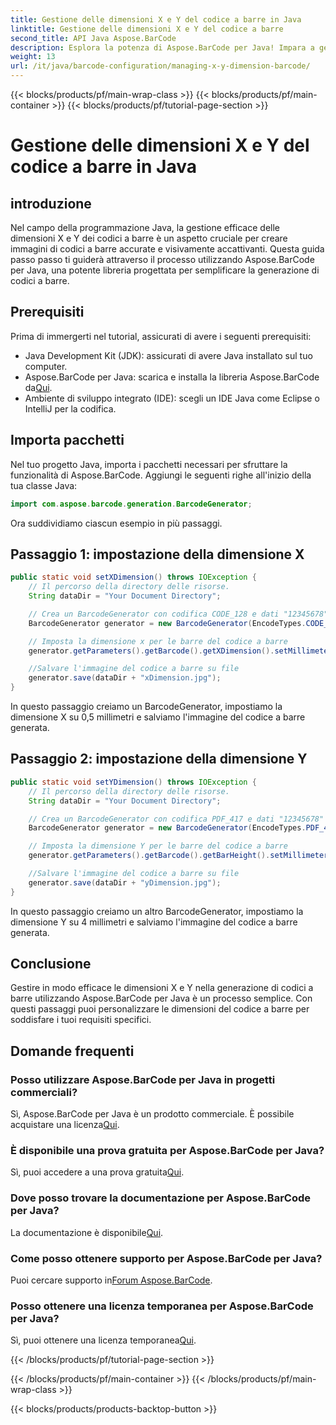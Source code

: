 ```yaml
---
title: Gestione delle dimensioni X e Y del codice a barre in Java
linktitle: Gestione delle dimensioni X e Y del codice a barre
second_title: API Java Aspose.BarCode
description: Esplora la potenza di Aspose.BarCode per Java! Impara a gestire le dimensioni X e Y senza sforzo con la nostra guida passo passo. Aumenta la precisione e l'attrattiva visiva.
weight: 13
url: /it/java/barcode-configuration/managing-x-y-dimension-barcode/
---
```


{{< blocks/products/pf/main-wrap-class >}}
{{< blocks/products/pf/main-container >}}
{{< blocks/products/pf/tutorial-page-section >}}

# Gestione delle dimensioni X e Y del codice a barre in Java


## introduzione

Nel campo della programmazione Java, la gestione efficace delle dimensioni X e Y dei codici a barre è un aspetto cruciale per creare immagini di codici a barre accurate e visivamente accattivanti. Questa guida passo passo ti guiderà attraverso il processo utilizzando Aspose.BarCode per Java, una potente libreria progettata per semplificare la generazione di codici a barre.

## Prerequisiti

Prima di immergerti nel tutorial, assicurati di avere i seguenti prerequisiti:

- Java Development Kit (JDK): assicurati di avere Java installato sul tuo computer.
-  Aspose.BarCode per Java: scarica e installa la libreria Aspose.BarCode da[Qui](https://releases.aspose.com/barcode/java/).
- Ambiente di sviluppo integrato (IDE): scegli un IDE Java come Eclipse o IntelliJ per la codifica.

## Importa pacchetti

Nel tuo progetto Java, importa i pacchetti necessari per sfruttare la funzionalità di Aspose.BarCode. Aggiungi le seguenti righe all'inizio della tua classe Java:

```java
import com.aspose.barcode.generation.BarcodeGenerator;
```

Ora suddividiamo ciascun esempio in più passaggi.

## Passaggio 1: impostazione della dimensione X

```java
public static void setXDimension() throws IOException {
    // Il percorso della directory delle risorse.
    String dataDir = "Your Document Directory";

    // Crea un BarcodeGenerator con codifica CODE_128 e dati "12345678"
    BarcodeGenerator generator = new BarcodeGenerator(EncodeTypes.CODE_128, "12345678");

    // Imposta la dimensione x per le barre del codice a barre
    generator.getParameters().getBarcode().getXDimension().setMillimeters(0.5f);

    //Salvare l'immagine del codice a barre su file
    generator.save(dataDir + "xDimension.jpg");
}
```

In questo passaggio creiamo un BarcodeGenerator, impostiamo la dimensione X su 0,5 millimetri e salviamo l'immagine del codice a barre generata.

## Passaggio 2: impostazione della dimensione Y

```java
public static void setYDimension() throws IOException {
    // Il percorso della directory delle risorse.
    String dataDir = "Your Document Directory";

    // Crea un BarcodeGenerator con codifica PDF_417 e dati "12345678"
    BarcodeGenerator generator = new BarcodeGenerator(EncodeTypes.PDF_417, "12345678");

    // Imposta la dimensione Y per le barre del codice a barre
    generator.getParameters().getBarcode().getBarHeight().setMillimeters(4);

    //Salvare l'immagine del codice a barre su file
    generator.save(dataDir + "yDimension.jpg");
}
```

In questo passaggio creiamo un altro BarcodeGenerator, impostiamo la dimensione Y su 4 millimetri e salviamo l'immagine del codice a barre generata.

## Conclusione

Gestire in modo efficace le dimensioni X e Y nella generazione di codici a barre utilizzando Aspose.BarCode per Java è un processo semplice. Con questi passaggi puoi personalizzare le dimensioni del codice a barre per soddisfare i tuoi requisiti specifici.

## Domande frequenti

### Posso utilizzare Aspose.BarCode per Java in progetti commerciali?
 Sì, Aspose.BarCode per Java è un prodotto commerciale. È possibile acquistare una licenza[Qui](https://purchase.aspose.com/buy).

### È disponibile una prova gratuita per Aspose.BarCode per Java?
 Sì, puoi accedere a una prova gratuita[Qui](https://releases.aspose.com/).

### Dove posso trovare la documentazione per Aspose.BarCode per Java?
 La documentazione è disponibile[Qui](https://reference.aspose.com/barcode/java/).

### Come posso ottenere supporto per Aspose.BarCode per Java?
 Puoi cercare supporto in[Forum Aspose.BarCode](https://forum.aspose.com/c/barcode/13).

### Posso ottenere una licenza temporanea per Aspose.BarCode per Java?
Sì, puoi ottenere una licenza temporanea[Qui](https://purchase.aspose.com/temporary-license/).

{{< /blocks/products/pf/tutorial-page-section >}}

{{< /blocks/products/pf/main-container >}}
{{< /blocks/products/pf/main-wrap-class >}}

{{< blocks/products/products-backtop-button >}}
